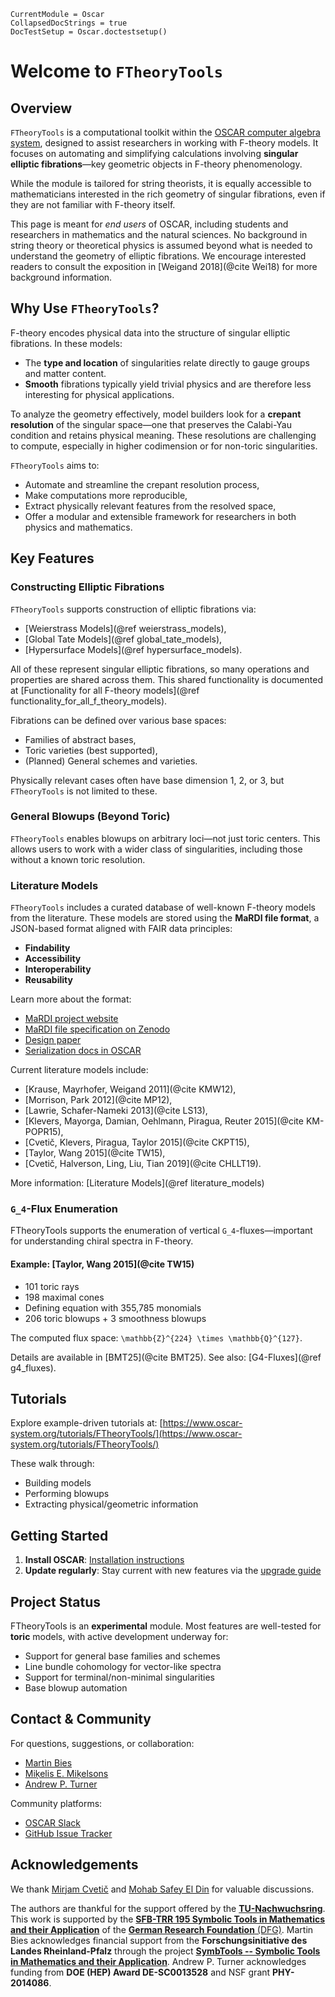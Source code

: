 ```@meta
CurrentModule = Oscar
CollapsedDocStrings = true
DocTestSetup = Oscar.doctestsetup()
```

# Welcome to `FTheoryTools`

## Overview

`FTheoryTools` is a computational toolkit within the [OSCAR computer algebra system](https://www.oscar-system.org/),
designed to assist researchers in working with F-theory models. It focuses on automating and simplifying
calculations involving **singular elliptic fibrations**—key geometric objects in F-theory phenomenology.

While the module is tailored for string theorists, it is equally accessible to mathematicians interested
in the rich geometry of singular fibrations, even if they are not familiar with F-theory itself.

This page is meant for *end users* of OSCAR, including students and researchers in mathematics and the natural
sciences. No background in string theory or theoretical physics is assumed beyond what is needed to understand the
geometry of elliptic fibrations. We encourage interested readers to consult the exposition in
[Weigand 2018](@cite Wei18) for more background information.

## Why Use `FTheoryTools`?

F-theory encodes physical data into the structure of singular elliptic fibrations. In these models:

- The **type and location** of singularities relate directly to gauge groups and matter content.
- **Smooth** fibrations typically yield trivial physics and are therefore less interesting for physical applications.

To analyze the geometry effectively, model builders look for a **crepant resolution** of the singular space—one that
preserves the Calabi-Yau condition and retains physical meaning. These resolutions are challenging to compute,
especially in higher codimension or for non-toric singularities.

`FTheoryTools` aims to:

- Automate and streamline the crepant resolution process,
- Make computations more reproducible,
- Extract physically relevant features from the resolved space,
- Offer a modular and extensible framework for researchers in both physics and mathematics.

## Key Features

### Constructing Elliptic Fibrations

`FTheoryTools` supports construction of elliptic fibrations via:

- [Weierstrass Models](@ref weierstrass_models),
- [Global Tate Models](@ref global_tate_models),
- [Hypersurface Models](@ref hypersurface_models).

All of these represent singular elliptic fibrations, so many operations and properties are shared across them. This
shared functionality is documented at [Functionality for all F-theory models](@ref functionality_for_all_f_theory_models).

Fibrations can be defined over various base spaces:

- Families of abstract bases,
- Toric varieties (best supported),
- (Planned) General schemes and varieties.

Physically relevant cases often have base dimension 1, 2, or 3, but `FTheoryTools` is not limited to these.

### General Blowups (Beyond Toric)

`FTheoryTools` enables blowups on arbitrary loci—not just toric centers. This allows users to work with a wider class of
singularities, including those without a known toric resolution.

### Literature Models

`FTheoryTools` includes a curated database of well-known F-theory models from the literature. These models are stored
using the **MaRDI file format**, a JSON-based format aligned with FAIR data principles:

- **Findability**
- **Accessibility**
- **Interoperability**
- **Reusability**

Learn more about the format:

- [MaRDI project website](https://www.mardi4nfdi.de/about/mission)
- [MaRDI file specification on Zenodo](https://zenodo.org/records/12723387)
- [Design paper](https://link.springer.com/chapter/10.1007/978-3-031-64529-7_25)
- [Serialization docs in OSCAR](https://docs.oscar-system.org/stable/General/serialization/)

Current literature models include:

- [Krause, Mayrhofer, Weigand 2011](@cite KMW12),
- [Morrison, Park 2012](@cite MP12),
- [Lawrie, Schafer-Nameki 2013](@cite LS13),
- [Klevers, Mayorga, Damian, Oehlmann, Piragua, Reuter 2015](@cite KM-POPR15),
- [Cvetič, Klevers, Piragua, Taylor 2015](@cite CKPT15),
- [Taylor, Wang 2015](@cite TW15),
- [Cvetič, Halverson, Ling, Liu, Tian 2019](@cite CHLLT19).

More information: [Literature Models](@ref literature_models)

### ``G_4``-Flux Enumeration

FTheoryTools supports the enumeration of vertical ``G_4``-fluxes—important for understanding chiral spectra in F-theory.

#### Example: [Taylor, Wang 2015](@cite TW15)

- 101 toric rays
- 198 maximal cones
- Defining equation with 355,785 monomials
- 206 toric blowups + 3 smoothness blowups

The computed flux space: ``\mathbb{Z}^{224} \times \mathbb{Q}^{127}``.

Details are available in [BMT25](@cite BMT25). See also: [G4-Fluxes](@ref g4_fluxes).

## Tutorials

Explore example-driven tutorials at: [https://www.oscar-system.org/tutorials/FTheoryTools/](https://www.oscar-system.org/tutorials/FTheoryTools/)

These walk through:

- Building models
- Performing blowups
- Extracting physical/geometric information

## Getting Started

1. **Install OSCAR**: [Installation instructions](https://www.oscar-system.org/install/)
2. **Update regularly**: Stay current with new features via the [upgrade guide](https://www.oscar-system.org/upgrade/)

## Project Status

FTheoryTools is an **experimental** module. Most features are well-tested for **toric** models, with active development
underway for:

- Support for general base families and schemes
- Line bundle cohomology for vector-like spectra
- Support for terminal/non-minimal singularities
- Base blowup automation

## Contact & Community

For questions, suggestions, or collaboration:

- [Martin Bies](https://martinbies.github.io/)
- [Miķelis E. Miķelsons](https://github.com/emikelsons)
- [Andrew P. Turner](https://apturner.net/)

Community platforms:

- [OSCAR Slack](https://www.oscar-system.org/community/#Slack)
- [GitHub Issue Tracker](https://www.oscar-system.org/community/#Reporting-Issues)

## Acknowledgements

We thank [Mirjam Cvetič](https://live-sas-physics.pantheon.sas.upenn.edu/people/standing-faculty/mirjam-cvetic) and
[Mohab Safey El Din](https://www.lip6.fr/actualite/personnes-fiche.php?ident=P816#) for valuable discussions.

The authors are thankful for the support offered by the
[**TU-Nachwuchsring**](https://rptu.de/en/tu-nachwuchsring-network-for-young-scientists-support/home-page). This work is
supported by the [**SFB-TRR 195 Symbolic Tools in Mathematics and their Application**](https://www.computeralgebra.de/sfb/)
of the [**German Research Foundation** (DFG)](https://www.dfg.de/en). Martin Bies acknowledges financial support from the
**Forschungsinitiative des Landes Rheinland-Pfalz** through the project
[**SymbTools -- Symbolic Tools in Mathematics and their Application**](https://fingolfin.github.io/SymbTools/). Andrew P.
Turner acknowledges funding from **DOE (HEP) Award DE-SC0013528** and NSF grant **PHY-2014086**.
